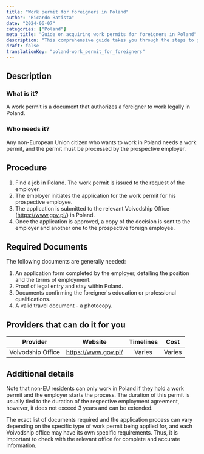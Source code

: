 ```yaml
---
title: "Work permit for foreigners in Poland"
author: "Ricardo Batista"
date: "2024-06-07"
categories: ["Poland"]
meta_title: "Guide on acquiring work permits for foreigners in Poland"
description: "This comprehensive guide takes you through the steps to get a working permit in Poland as a foreigner"
draft: false
translationKey: "poland-work_permit_for_foreigners"
---
```


## Description
### What is it?
A work permit is a document that authorizes a foreigner to work legally in Poland.
### Who needs it?
Any non-European Union citizen who wants to work in Poland needs a work permit, and the permit must be processed by the prospective employer.

## Procedure
1. Find a job in Poland. The work permit is issued to the request of the employer.
2. The employer initiates the application for the work permit for his prospective employee. 
3. The application is submitted to the relevant Voivodship Office (https://www.gov.pl/) in Poland.
4. Once the application is approved, a copy of the decision is sent to the employer and another one to the prospective foreign employee. 

## Required Documents
The following documents are generally needed:

1. An application form completed by the employer, detailing the position and the terms of employment.
2. Proof of legal entry and stay within Poland.
3. Documents confirming the foreigner's education or professional qualifications.
4. A valid travel document - a photocopy.

## Providers that can do it for you

| Provider        |     Website                                     |     Timelines    |       Cost      |
| --------------- | ----------------------------------------------- |  :-------------: | :-------------: |
| Voivodship Office | https://www.gov.pl/    |    Varies     |    Varies  |

## Additional details
Note that non-EU residents can only work in Poland if they hold a work permit and the employer starts the process. The duration of this permit is usually tied to the duration of the respective employment agreement, however, it does not exceed 3 years and can be extended. 

The exact list of documents required and the application process can vary depending on the specific type of work permit being applied for, and each Voivodship office may have its own specific requirements. Thus, it is important to check with the relevant office for complete and accurate information.